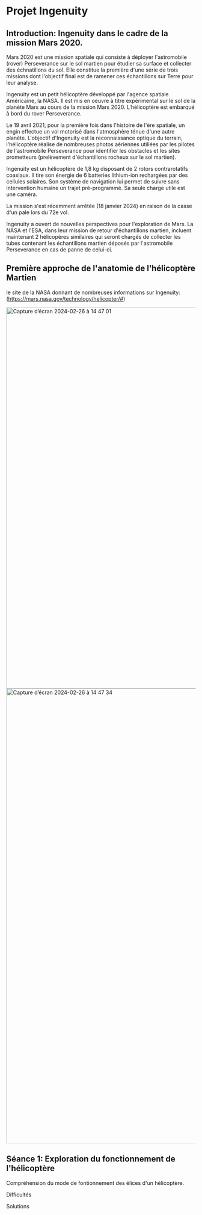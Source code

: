 # Projet Ingenuity 

## Introduction: Ingenuity dans le cadre de la mission Mars 2020. 

Mars 2020 est une mission spatiale qui consiste à déployer l'astromobile (rover) Perseverance sur le sol martien pour étudier sa surface et collecter des échnatillons du sol. Elle constitue la première d'une série de trois missions dont l'objectif final est de ramener ces échantillons sur Terre pour leur analyse. 

Ingenuity est un petit hélicoptère développé par l'agence spatiale Américaine, la NASA. Il est mis en oeuvre à titre expérimental sur le sol de la planète Mars au cours de la mission Mars 2020.
L'hélicoptère est embarqué à bord du rover Perseverance. 

Le 19 avril 2021, pour la première fois dans l'histoire de l'ère spatiale, un engin effectue un vol motorisé dans l'atmosphère ténue d'une autre planète. L'objectif d'Ingenuity est la reconnaissance optique du terrain, l'hélicoptère réalise de nombreuses photos aériennes utiliées par les pilotes de l'astromobile Perseverance pour identifier les obstacles et les sites prometteurs (prelèvement d'échantillons rocheux sur le sol martien). 

Ingenuity est un hélicoptère de 1,8 kg disposant de 2 rotors contrarotatifs coaxiaux. Il tire son énergie de 6 batteries lithium-ion rechargées par des cellules solaires. Son système de navigation lui permet de suivre sans intervention humaine un trajet pré-programmé. Sa seule charge utile est une caméra. 

La mission s'est récemment arrêtée (18 janvier 2024) en raison de la casse d'un pale lors du 72e vol. 

Ingenuity a ouvert de nouvelles perspectives pour l'exploration de Mars. La NASA et l'ESA, dans leur mission de retour d'échantillons martien, incluent maintenant 2 hélicopères similaires qui seront chargés de collecter les tubes contenant les échantillons martien déposés par l'astromobile Perseverance en cas de panne de celui-ci. 


## Première approche de l'anatomie de l'hélicoptère Martien

le site de la NASA donnant de nombreuses informations sur Ingenuity: (https://mars.nasa.gov/technology/helicopter/#)

<img width="1014" alt="Capture d’écran 2024-02-26 à 14 47 01" src="https://github.com/joel-colaso/2324_Projet1AB_-ingenuity-/assets/161329228/ec56dfa6-b859-430e-8665-364e45866630">

<img width="1210" alt="Capture d’écran 2024-02-26 à 14 47 34" src="https://github.com/joel-colaso/2324_Projet1AB_-ingenuity-/assets/161329228/0fe71f29-cba0-405e-a0ff-b863bfc618c3">

## Séance 1: Exploration du fonctionnement de l'hélicoptère

Compréhension du mode de fontionnement des élices d'un hélicoptère. 

Difficultés 

Solutions



